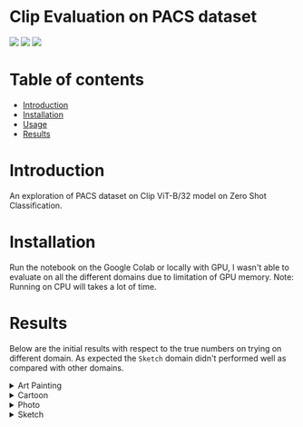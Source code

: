 # Clip Evaluation on PACS dataset

![](https://img.shields.io/badge/Python-14354C?style=for-the-badge&logo=python&logoColor=white)
![](https://img.shields.io/badge/Made%20with-Jupyter-orange?style=for-the-badge&logo=Jupyter)
![](https://img.shields.io/badge/Version-1.0.0-green)

Table of contents
=================

<!--ts-->

* [Introduction](#introduction)
* [Installation](#installation)
* [Usage](#usage)
* [Results](#results)


<!--te-->

# Introduction

An exploration of PACS dataset on Clip ViT-B/32 model on Zero Shot Classification. 

# Installation

Run the notebook on the Google Colab or locally with GPU, I wasn't able to evaluate 
on all the different domains due to limitation of GPU memory. 
Note: Running on CPU will takes a lot of time.

# Results

Below are the initial results with respect to the true numbers on trying on different domain. 
As expected the `Sketch` domain didn't performed well as compared with other domains. 

<details>
<summary>Art Painting</summary>
<img src="figures/art_painting.png">
</details>
<details>
<summary>Cartoon</summary>
<img src="figures/cartoon.png">
</details>
<details>
<summary>Photo</summary>
<img src="figures/art_painting.png">
</details>
<details>
<summary>Sketch</summary>
<img src="figures/sketch.png">
</details>


